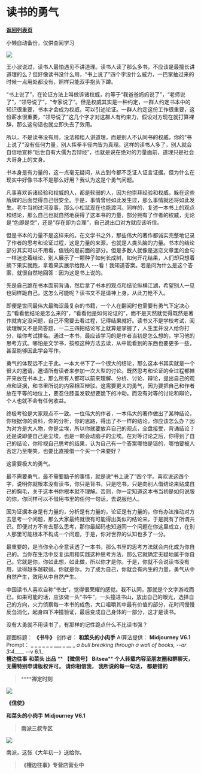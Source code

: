 # 读书的勇气

[**返回列表页**](/gzh/槽边往事)

小懒自动备份，仅供查阅学习

![](https://mmbiz.qpic.cn/mmbiz_jpg/Ia6gU9JNtkohhpTR2x2ya6Fov1NbNR48uuXoKLPWUe5Uicgza7lPJy6tqhUtjJHxlBibktMcQC1F5sCNc16kmf4g/640?wx_fmt=jpeg&from;=appmsg)

王小波说过，读书人最怕遇见不讲道理。读书人读了那么多书，不应该是最擅长讲道理的么？但好像读书没什么用，“书上说了”四个字没什么威力，一巴掌抽过来的时候一点用处都没有，照样只能双手抱头下蹲。

“书上说了”，在论证方法上叫做诉诸权威，约等于“我爸爸妈妈说了”，“老师说了”，“领导说了”，“专家说了”。但是权威其实是一种约定，一群人约定书本中的知识很重要，书本才会成为权威，可以引述论证。一群人约定这份工作很重要，这份薪水很重要，“领导说了”这几个字才对这群人有约束力，假设对方现在就打算裸辞，那么这句话也就立即失去了效用。  

所以，不是读书没有用，没法和粗人讲道理，而是别人不认同书的权威，你的“书上说了”没有任何力量，别人挥拳半径内皆为真理。这样的读书人多了，别人就会自信地宣称“后世自有大儒为吾辩经”，也就是说在绝对的力量面前，道理只是社会大哥身上的文身。  

书本身是有力量的，这一点毫无疑问，从古到今都不乏证人证言证据。但为什么在现实中好像书本不是那么好用？我认为这是个勇气问题。

凡事喜欢诉诸经验和权威的人，都是软弱的人，因为他崇拜经验和权威，躲在这些盾牌的后面觉得自己很安全。于是，事情曾经如此发生过，那么事情就还将如此发生。老牛当初过河没事，那么小松鼠现在也能渡河。同样的，复述一本书上的观点和结论，那么自己也就自然地获得了这本书的力量，部分拥有了作者的权威，无论是“色即是空”，还是“存在即为合理”，自己说出口对方就应该听信。

但是书本的力量不是这样来的。在文学书之外，那些伟大的著作都诚实完整地记录了作者的思考和论证过程，这是力量的来源，也就是人类头脑的力量。书本的结论部分其实可以不用看，值钱的是前面的部分。但是多数人就像是迷恋文章里的金句一样迷恋着结论，别人展示了一颗种子如何长成树，如何开花结果，人们却只想着摘下果实就跑，拿着果实展示给路人
---看！我知道答案。若是问为什么是这个答案，就很自然地回答：因为这是书上说的。

先是自己跪在书本面前背诵，然后拿了书本的观点和结论纵横江湖，希望别人一见也同样跪自己，这怎么可能呢？读书又不是请神上身，从此刀枪不入。

即便是世间最伟大最晦涩最复杂的书籍，一个人在翻阅时也需要有勇气下定决心去“看看他结论是怎么来的”，“看看他是如何论证的”，而不是天然就觉得既然是著作就肯定没问题，自己不需要去看过程，记得结果就好。读书又不是学校考试，阅读理解又不是简答题，一二三四把结论写上就算是掌握了，人生里并没人给你打分，给你考试排名。通过一本书，最应该学习的是作者当初是怎么想的，学习他的思考方式。哪怕是文学书，按照这种方法去读，从中能看到的东西也要更多一些，甚至能够因此学会写作。  

勇气的体现远不止于此。一本大书下了一个很大的结论，那么这本书其实就是一个很大的邀请，邀请所有读者来参加一次大型的讨论。既然思考和论证的全过程都摊开来放在书本上，那么所有人都可以前来理解、分析、讨论、辩论，提出自己的观点和证据，和书里所说的内容相互辩驳。这需要更大的勇气，因为要把自己和作者放在平等的地位上，要忍住膝盖发软想要跪下的冲动。而没有对等的讨论和辩论，个人也就不会有任何收益。

终极考验是大家观点不一致。一位伟大的作者，一本伟大的著作做出了某种结论，你根据你的资料，你的分析，你的思路，得出了不一样的结论，你应该怎么办？因为对方是大人物，你是尘埃，所以你就要放弃自己的观点，全盘接受，背诵结论？还是说即便自己是尘埃，也是一颗会动脑子的尘埃。在对等讨论之后，你得到了自己的结论，你珍视自己思考的结果，认为自己有一个答案哪怕是错的，哪怕要被人否定乃至嘲笑，也要比直接借一个买一个来要好？

这需要极大的勇气。

最不需要勇气，最不需要脑子的事情，就是说“书上说了”四个字。喜欢说这四个字，说明你就根本没有读书，你只是背书，只是吃书，只是向别人借结论来贴成自己的胸毛，关于这本书你根本就不理解。否则，你一定知道这本书当初是如何说服的你，你同样可以不借用书里的任何一句话，去说服他人。  

因为证据本身是有力量的，分析是有力量的，论证是有力量的，你有办法推动对方去思考一个问题，那么大家最终就很有可能得出类似的结论来，于是就有了所谓共识。即便对方不肯去那么思考，那你最起码也知道同一个问题在你这里成立，在别人那里可能根本不构成一个问题，于是，你对世界的认知也多了一分。  

最重要的，是当你全心全意读透了一本书，那么书里的思考方法就会内化成为你自己的。当你在生活中反复运用和实践这种思考方法，那么它就确定无疑地属于你自己。它就是你，你如此想，如此做，所以你才是你。于是，你就不会说读书没有用，读得越多越软弱。你就是你，为了成为自己，你就会有内生的力量，勇气从中自然产生，效用从中自然产生。

中国读书人喜欢自称“书虫”，觉得很荣耀的感觉。我不认同，那就是个文字游戏而已。如果可能的话，应该做一头“书牛”，一头撞进书山，放出自己的眼光，选择自己的方向，火力侦察每一本书的成色，大口咀嚼其中最有价值的部分，花时间慢慢反刍消化，起身四下冲撞验证，最后变成自己身体的一部分，这才是读书。

没有大勇就不用读书了，有那样的记性跪点什么不比读书强？

  

题图标题： **《书牛》** 创作者： **和菜头的小肉手** AI算法提供： **Midjourney V6.1** Prompt： _ _ _ _ _
_ ___ _ __ _ _a bull breaking through a wall of books, --ar 3:4_____ _-_-v
6.1_  
 **槽边往事** **和菜头 出品** ** **【微信号】** **Bitsea**** **个人转载内容至朋友圈和群聊天，无需特别申请版权许可。**
**请你相信我，** **我所说的每一句话，** **都是错的**

>  ******禅定时刻**

![](https://mmbiz.qpic.cn/mmbiz_jpg/Ia6gU9JNtkohhpTR2x2ya6Fov1NbNR48c8uuic6ujKMpwTt46UXXX6Bj2T9LITPxAWn4uvoneTzc9sUnUGaDkaw/640?wx_fmt=jpeg&from;=appmsg)

 **《信使》**

 **和菜头的小肉手** **Midjourney V6.1**

>  **南派三叔专区**

![](https://mmbiz.qpic.cn/mmbiz_jpg/Ia6gU9JNtkohhpTR2x2ya6Fov1NbNR48QJxmMZrFO0brJ9ibssoUH9VmgfZbW3uYbs6esj5CdcQtFlyG525ibTyA/640?wx_fmt=jpeg&from;=appmsg)

南派，这张《大年初一》送给你。

>  **《槽边往事》专营店营业中**

